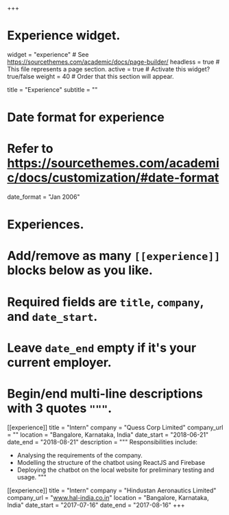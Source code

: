 +++
# Experience widget.
widget = "experience"  # See https://sourcethemes.com/academic/docs/page-builder/
headless = true  # This file represents a page section.
active = true  # Activate this widget? true/false
weight = 40  # Order that this section will appear.

title = "Experience"
subtitle = ""

# Date format for experience
#   Refer to https://sourcethemes.com/academic/docs/customization/#date-format
date_format = "Jan 2006"

# Experiences.
#   Add/remove as many `[[experience]]` blocks below as you like.
#   Required fields are `title`, `company`, and `date_start`.
#   Leave `date_end` empty if it's your current employer.
#   Begin/end multi-line descriptions with 3 quotes `"""`.
[[experience]]
  title = "Intern"
  company = "Quess Corp Limited"
  company_url = ""
  location = "Bangalore, Karnataka, India"
  date_start = "2018-06-21"
  date_end = "2018-08-21"
  description = """
  Responsibilities include:
  
  * Analysing the requirements of the company.
  * Modelling the structure of the chatbot using ReactJS and Firebase 
  * Deploying the chatbot on the local website for preliminary testing and usage.
  """

[[experience]]
  title = "Intern"
  company = "Hindustan Aeronautics Limited"
  company_url = "www.hal-india.co.in"
  location = "Bangalore, Karnataka, India"
  date_start = "2017-07-16"
  date_end = "2017-08-16"
+++
